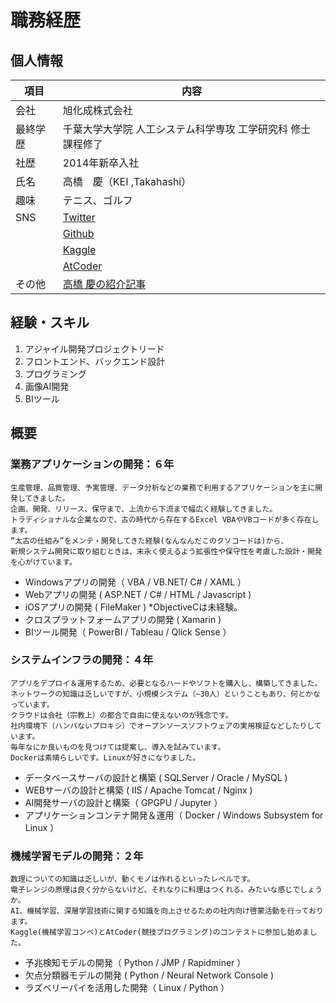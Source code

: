 # 職務経歴

## 個人情報

| 項目     | 内容                                                                         |
| -------- | ---------------------------------------------------------------------------- |
| 会社     | 旭化成株式会社                                                               |
| 最終学歴 | 千葉大学大学院 人工システム科学専攻 工学研究科 修士課程修了                  |
| 社歴     | 2014年新卒入社                                                               |
| 氏名     | 高橋　慶（KEI ,Takahashi）                                                   |
| 趣味     | テニス、ゴルフ                                                               |
| SNS      | [Twitter](https://twitter.com/hiyas1chuka)                                   |
|          | [Github](https://github.com/hiyasichuka)                                     |
|          | [Kaggle](https://www.kaggle.com/airk0126)                                    |
|          | [AtCoder](https://atcoder.jp/users/hiyas1chuka)                              |
| その他   | [高橋 慶の紹介記事](https://www.asahi-kasei-jobs.com/20/person/tech_09.html) |

## 経験・スキル
1. アジャイル開発プロジェクトリード
1. フロントエンド、バックエンド設計
1. プログラミング
1. 画像AI開発
1. BIツール

## 概要

### 業務アプリケーションの開発：６年
```
生産管理、品質管理、予実管理、データ分析などの業務で利用するアプリケーションを主に開発してきました。
企画、開発、リリース、保守まで、上流から下流まで幅広く経験してきました。
トラディショナルな企業なので、古の時代から存在するExcel VBAやVBコードが多く存在します。
”太古の仕組み”をメンテ・開発してきた経験(なんなんだこのクソコードは)から、
新規システム開発に取り組むときは、末永く使えるよう拡張性や保守性を考慮した設計・開発を心がけています。
```

 * Windowsアプリの開発（ VBA / VB.NET/ C# / XAML ）
 * Webアプリの開発 ( ASP.NET / C# / HTML / Javascript )
 * iOSアプリの開発 ( FileMaker )  *ObjectiveCは未経験。
 * クロスプラットフォームアプリの開発 ( Xamarin )
 * BIツール開発（ PowerBI / Tableau / Qlick Sense ）

### システムインフラの開発：４年

```
アプリをデプロイ＆運用するため、必要となるハードやソフトを購入し、構築してきました。
ネットワークの知識は乏しいですが、小規模システム（~30人）ということもあり、何とかなっています。
クラウドは会社（宗教上）の都合で自由に使えないのが残念です。
社内環境下（ハンパないプロキシ）でオープンソースソフトウェアの実用検証などしたりしています。
毎年なにか良いものを見つけては提案し、導入を試みています。
Dockerは素晴らしいです。Linuxが好きになりました。
```

* データベースサーバの設計と構築 ( SQLServer / Oracle / MySQL )
* WEBサーバの設計と構築 ( IIS / Apache Tomcat / Nginx )
* AI開発サーバの設計と構築（ GPGPU / Jupyter ）
* アプリケーションコンテナ開発＆運用（ Docker / Windows Subsystem for Linux ）


### 機械学習モデルの開発：２年
```
数理についての知識は乏しいが、動くモノは作れるといったレベルです。
電子レンジの原理は良く分からないけど、それなりに料理はつくれる。みたいな感じでしょうか。
AI、機械学習、深層学習技術に関する知識を向上させるための社内向け啓蒙活動を行っております。
Kaggle(機械学習コンペ)とAtCoder(競技プログラミング)のコンテストに参加し始めました。
```
 * 予兆検知モデルの開発（ Python / JMP / Rapidminer ）
 * 欠点分類器モデルの開発 ( Python / Neural Network Console )
 * ラズベリーパイを活用した開発（ Linux / Python ）
